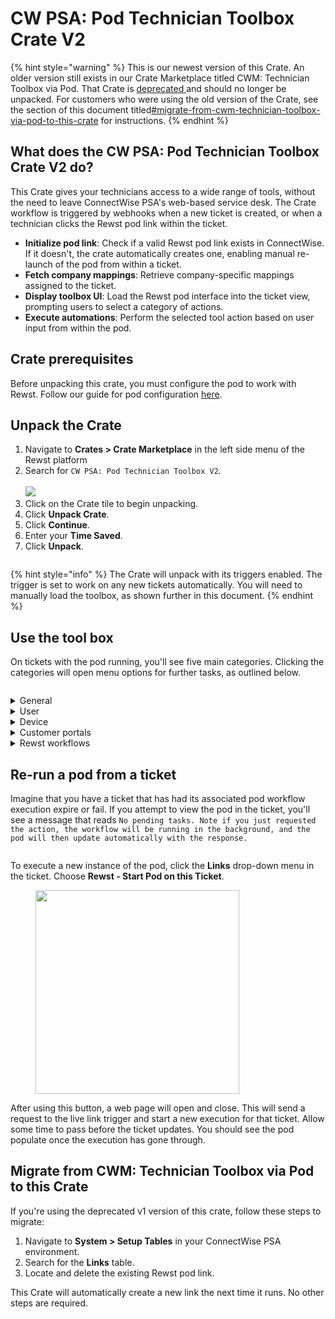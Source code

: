# CW PSA: Pod Technician Toolbox Crate V2

{% hint style="warning" %}
This is our newest version of this Crate. An older version still exists in our Crate Marketplace titled CWM: Technician Toolbox via Pod. That Crate is [deprecated ](../crate-deprecation-faq.md)and should no longer be unpacked. For customers who were using the old version of the Crate, see the section of this document titled[#migrate-from-cwm-technician-toolbox-via-pod-to-this-crate](cwm-technician-toolbox-via-pod-1.md#migrate-from-cwm-technician-toolbox-via-pod-to-this-crate "mention") for instructions.&#x20;
{% endhint %}

## What does the CW PSA: Pod Technician Toolbox Crate V2 do?

This Crate gives your technicians access to a wide range of tools, without the need to leave ConnectWise PSA's web-based service desk. The Crate workflow is triggered by webhooks when a new ticket is created, or when a technician clicks the Rewst pod link within the ticket.

* **Initialize pod link**: Check if a valid Rewst pod link exists in ConnectWise. If it doesn't, the crate automatically creates one, enabling manual re-launch of the pod from within a ticket.
* **Fetch company mappings**: Retrieve company-specific mappings assigned to the ticket.
* **Display toolbox UI**: Load the Rewst pod interface into the ticket view, prompting users to select a category of actions.
* **Execute automations**: Perform the selected tool action based on user input from within the pod.

## Crate prerequisites&#x20;

Before unpacking this crate, you must configure the pod to work with Rewst. Follow our guide for pod configuration [here](https://docs.rewst.help/documentation/configuration/integrations/integration-guides/connectwise-integration-setup#connectwise-psa-pod-configuration).

## Unpack the Crate

1. Navigate to **Crates > Crate Marketplace** in the left side menu of the Rewst platform
2. Search for `CW PSA: Pod Technician Toolbox V2`_._\
   \
   ![](<../../../.gitbook/assets/Screenshot 2025-06-09 at 11.15.05 AM.png>)
3. Click on the Crate tile to begin unpacking.
4. Click **Unpack Crate**.
5. Click **Continue**.
6. Enter your **Time Saved**.
7. Click **Unpack**.

<figure><img src="../../../.gitbook/assets/Screenshot 2025-06-09 at 11.11.18 AM.png" alt=""><figcaption></figcaption></figure>

{% hint style="info" %}
The Crate will unpack with its triggers enabled. The trigger is set to work on any new tickets automatically. You will need to manually load the toolbox, as shown further in this document.
{% endhint %}

## Use the tool box

On tickets with the pod running, you'll see five main categories. Clicking the categories will open menu options for further tasks, as outlined below.&#x20;

<figure><img src="../../../.gitbook/assets/Default View.png" alt=""><figcaption></figcaption></figure>

<details>

<summary>General</summary>

* Run AD Sync

</details>

<details>

<summary>User</summary>

* Reset Contact Password
* Send 2FA Request
* View User Information

</details>

<details>

<summary>Device</summary>

* View Uptime
* View Device Information
* Reboot Device
* Restart Print Spooler

</details>

<details>

<summary>Customer portals</summary>

* M365
* Exchange
* Azure
* Azure AD
* Teams
* MEM (Intune)

</details>

<details>

<summary>Rewst workflows</summary>

* Onboarding Form
* Offboarding Form
* Manage Group Membership
* Add User to Mailbox
* Manage MFA

</details>

## Re-run a pod from a ticket <a href="#re-running-a-pod-from-a-ticket" id="re-running-a-pod-from-a-ticket"></a>

Imagine that you have a ticket that has had its associated pod workflow execution expire or fail. If you attempt to view the pod in the ticket, you'll see a message that reads `No pending tasks. Note if you just requested the action, the workflow will be running in the background, and the pod will then update automatically with the response.`&#x20;

<figure><img src="../../../.gitbook/assets/Screenshot 2024-04-10 at 3.47.03 PM (1).png" alt=""><figcaption></figcaption></figure>

To execute a new instance of the pod, click the **Links** drop-down menu in the ticket. Choose **Rewst - Start Pod on this Ticket**.

<figure><img src="../../../.gitbook/assets/Screenshot 2024-04-10 at 3.47.15 PM.png" alt="" width="326"><figcaption></figcaption></figure>

After using this button, a web page will open and close. This will send a request to the live link trigger and start a new execution for that ticket. Allow some time to pass before the ticket updates. You should see the pod populate once the execution has gone through.



## Migrate from CWM: Technician Toolbox via Pod to this Crate

If you're using the deprecated v1 version of this crate, follow these steps to migrate:

1. Navigate to **System > Setup Tables** in your ConnectWise PSA environment.
2. Search for the **Links** table.
3. Locate and delete the existing Rewst pod link.

This Crate will automatically create a new link the next time it runs. No other steps are required.
